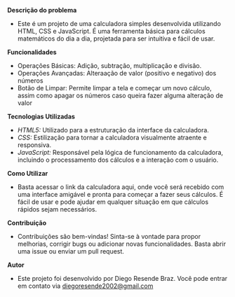 **Descrição do problema**


* Este é um projeto de uma calculadora simples desenvolvida utilizando HTML, CSS e JavaScript. É uma ferramenta básica para cálculos matemáticos do dia a dia, projetada para ser intuitiva e fácil de usar.

**Funcionalidades**


* Operações Básicas: Adição, subtração, multiplicação e divisão.
* Operações Avançadas: Alteraação de valor (positivo e negativo) dos números
* Botão de Limpar: Permite limpar a tela e começar um novo cálculo, assim como apagar os números caso queira fazer alguma alteração de valor

**Tecnologias Utilizadas**


* *HTML5:* Utilizado para a estruturação da interface da calculadora.
* *CSS:* Estilização para tornar a calculadora visualmente atraente e responsiva.
* *JavaScript:* Responsável pela lógica de funcionamento da calculadora, incluindo o processamento dos cálculos e a interação com o usuário.

**Como Utilizar**


* Basta acessar o link da calculadora aqui, onde você será recebido com uma interface amigável e pronta para começar a fazer seus cálculos. É fácil de usar e pode ajudar em qualquer situação em que cálculos rápidos sejam necessários.

**Contribuição**


* Contribuições são bem-vindas! Sinta-se à vontade para propor melhorias, corrigir bugs ou adicionar novas funcionalidades. Basta abrir uma issue ou enviar um pull request.

**Autor**


* Este projeto foi desenvolvido por Diego Resende Braz. Você pode entrar em contato via diegoresende2002@gmail.com 
